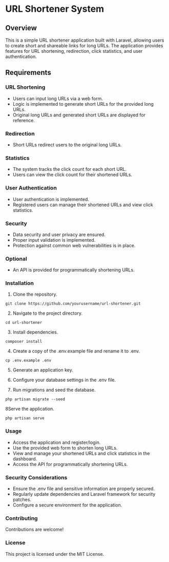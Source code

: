 # URL Shortener System

## Overview
This is a simple URL shortener application built with Laravel, allowing users to create short and shareable links for long URLs. The application provides features for URL shortening, redirection, click statistics, and user authentication.

## Requirements
### URL Shortening
* Users can input long URLs via a web form.
* Logic is implemented to generate short URLs for the provided long URLs.
* Original long URLs and generated short URLs are displayed for reference.

### Redirection
* Short URLs redirect users to the original long URLs.

### Statistics
* The system tracks the click count for each short URL.
* Users can view the click count for their shortened URLs.

### User Authentication
* User authentication is implemented.
* Registered users can manage their shortened URLs and view click statistics.

### Security
* Data security and user privacy are ensured.
* Proper input validation is implemented.
* Protection against common web vulnerabilities is in place.

### Optional
* An API is provided for programmatically shortening URLs.

### Installation

1. Clone the repository.
```
git clone https://github.com/yourusername/url-shortener.git
```

2. Navigate to the project directory.
```
cd url-shortener
```

3. Install dependencies.
```
composer install
```

4. Create a copy of the .env.example file and rename it to .env.
```
cp .env.example .env
```

5. Generate an application key.
6. Configure your database settings in the .env file.

7. Run migrations and seed the database.
```
php artisan migrate --seed
```

8Serve the application.
```
php artisan serve
```

### Usage
* Access the application and register/login.
* Use the provided web form to shorten long URLs.
* View and manage your shortened URLs and click statistics in the dashboard.
* Access the API for programmatically shortening URLs.

### Security Considerations
* Ensure the .env file and sensitive information are properly secured.
* Regularly update dependencies and Laravel framework for security patches.
* Configure a secure environment for the application.

### Contributing
Contributions are welcome!

### License
This project is licensed under the MIT License.
